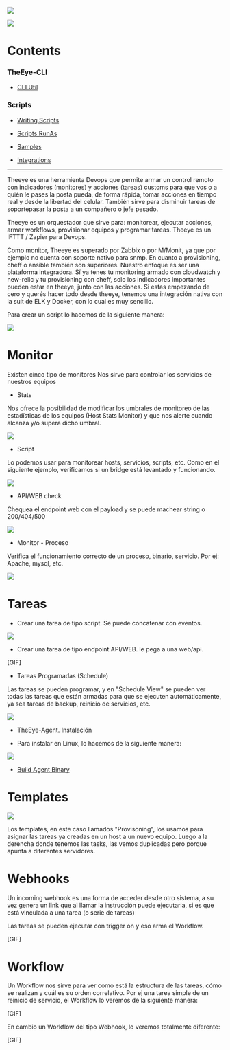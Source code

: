 [![](https://theeye.io/landpage/images/logo.png)](https://theeye.io)

![](https://github.com/patobas/docs/blob/master/eye.png)

# Contents

### TheEye-CLI

+ [CLI Util](https://github.com/theeye-io-team/theeye-docs/tree/master/cli)

### Scripts

+ [Writing Scripts](https://github.com/theeye-io-team/theeye-docs/tree/master/scripts/write.md)

+ [Scripts RunAs](https://github.com/theeye-io-team/theeye-docs/tree/master/scripts/runas.md)

+ [Samples](https://github.com/theeye-io-team/theeye-docs/tree/master/scripts)

+ [Integrations](https://github.com/theeye-io-team/theeye-docs/tree/master/integrations)

----

Theeye es una herramienta Devops que permite armar un control remoto con indicadores (monitores) y acciones (tareas) customs para que vos o a quién le pases la posta pueda, de forma rápida, tomar acciones en tiempo real y desde la libertad del celular. 
También sirve para disminuir tareas de soportepasar la posta a un compañero o jefe pesado.

Theeye es un orquestador que sirve para: monitorear, ejecutar acciones, armar workflows, provisionar equipos y programar tareas. 
Theeye es un IFTTT / Zapier para Devops.

Como monitor, Theeye es superado por Zabbix o por M/Monit, ya que por ejemplo no cuenta con soporte nativo para snmp.
En cuanto a provisioning, cheff o ansible también son superiores. Nuestro enfoque es ser una plataforma integradora. 
Sí ya tenes tu monitoring armado con cloudwatch y new-relic y tu provisioning con cheff,  solo los indicadores importantes pueden estar en theeye, junto con las acciones. 
Si estas empezando de cero y querés hacer todo desde theeye, tenemos una integración nativa con la suit de ELK y Docker, con lo cual es muy sencillo.


Para crear un script lo hacemos de la siguiente manera: 

![](https://github.com/patobas/docs/blob/master/script.gif)




# Monitor

Existen cinco tipo de monitores
Nos sirve para controlar los servicios de nuestros equipos


+ Stats

Nos ofrece la posibilidad de modificar los umbrales de monitoreo de 
las estadísticas de los equipos (Host Stats Monitor) y que nos alerte cuando alcanza 
y/o supera dicho umbral.

![](https://github.com/patobas/docs/blob/master/monitor_stats.gif)

+ Script

Lo podemos usar para monitorear hosts, servicios, scripts, etc. 
Como en el siguiente ejemplo, verificamos si un bridge está levantado y funcionando.

![](https://github.com/patobas/docs/blob/master/monitor_script.gif)


+ API/WEB check

Chequea el endpoint web con el payload y se puede machear string o 200/404/500

![](https://github.com/patobas/docs/blob/master/web_api.gif)


+ Monitor - Proceso

Verifica el funcionamiento correcto de un proceso, binario, servicio. Por ej: Apache, mysql, etc.

![](https://github.com/patobas/docs/blob/master/monitor_process.gif)


# Tareas

+ Crear una tarea de tipo script. Se puede concatenar con eventos.

![](https://github.com/patobas/docs/blob/master/task-script.gif)


+ Crear una tarea de tipo endpoint API/WEB. le pega a una web/api.

[GIF]


+ Tareas Programadas (Schedule)

Las tareas se pueden programar, y en "Schedule View" se pueden ver todas las tareas que están armadas
para que se ejecuten automáticamente, ya sea tareas de backup, reinicio de servicios, etc.

![](https://github.com/patobas/docs/blob/master/schedule.gif)


+ TheEye-Agent. Instalación

+ Para instalar en Linux, lo hacemos de la siguiente manera:

![](https://github.com/patobas/docs/blob/master/install_agent.gif)

+ [Build Agent Binary](https://github.com/theeye-io-team/theeye-docs/tree/master/agent/binary_build.md)

# Templates

![](https://github.com/patobas/docs/blob/master/template.gif)

Los templates, en este caso llamados "Provisoning", los usamos para asignar las tareas ya creadas en un host a un nuevo equipo.
Luego a la derencha donde tenemos las tasks, las vemos duplicadas pero porque apunta a diferentes servidores.


# Webhooks
Un incoming webhook es una forma de acceder desde otro sistema, a su vez genera un link que al llamar la instrucción puede ejecutarla, si es que está vinculada a una tarea (o serie de tareas)

Las tareas se pueden ejecutar con trigger on y eso arma el Workflow.


[GIF]


# Workflow

Un Workflow nos sirve para ver como está la estructura de las tareas, cómo se realizan y cuál es su orden correlativo.
Por ej una tarea simple de un reinicio de servicio, el Workflow lo veremos de la siguiente manera:

[GIF]


En cambio un Workflow del tipo Webhook, lo veremos totalmente diferente:


[GIF]
